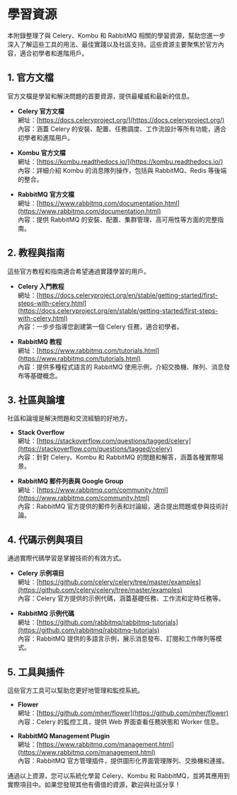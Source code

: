 # 學習資源

本附錄整理了與 Celery、Kombu 和 RabbitMQ 相關的學習資源，幫助您進一步深入了解這些工具的用法、最佳實踐以及社區支持。這些資源主要聚焦於官方內容，適合初學者和進階用戶。

## 1. 官方文檔

官方文檔是學習和解決問題的首要資源，提供最權威和最新的信息。

- **Celery 官方文檔**  
  網址：[https://docs.celeryproject.org/](https://docs.celeryproject.org/)  
  內容：涵蓋 Celery 的安裝、配置、任務調度、工作流設計等所有功能，適合初學者和進階用戶。

- **Kombu 官方文檔**  
  網址：[https://kombu.readthedocs.io/](https://kombu.readthedocs.io/)  
  內容：詳細介紹 Kombu 的消息隊列操作，包括與 RabbitMQ、Redis 等後端的整合。

- **RabbitMQ 官方文檔**  
  網址：[https://www.rabbitmq.com/documentation.html](https://www.rabbitmq.com/documentation.html)  
  內容：提供 RabbitMQ 的安裝、配置、集群管理、高可用性等方面的完整指南。

## 2. 教程與指南

這些官方教程和指南適合希望通過實踐學習的用戶。

- **Celery 入門教程**  
  網址：[https://docs.celeryproject.org/en/stable/getting-started/first-steps-with-celery.html](https://docs.celeryproject.org/en/stable/getting-started/first-steps-with-celery.html)  
  內容：一步步指導您創建第一個 Celery 任務，適合初學者。

- **RabbitMQ 教程**  
  網址：[https://www.rabbitmq.com/tutorials.html](https://www.rabbitmq.com/tutorials.html)  
  內容：提供多種程式語言的 RabbitMQ 使用示例，介紹交換機、隊列、消息發布等基礎概念。

## 3. 社區與論壇

社區和論壇是解決問題和交流經驗的好地方。

- **Stack Overflow**  
  網址：[https://stackoverflow.com/questions/tagged/celery](https://stackoverflow.com/questions/tagged/celery)  
  內容：針對 Celery、Kombu 和 RabbitMQ 的問題和解答，涵蓋各種實際場景。

- **RabbitMQ 郵件列表與 Google Group**  
  網址：[https://www.rabbitmq.com/community.html](https://www.rabbitmq.com/community.html)  
  內容：RabbitMQ 官方提供的郵件列表和討論組，適合提出問題或參與技術討論。

## 4. 代碼示例與項目

通過實際代碼學習是掌握技術的有效方式。

- **Celery 示例項目**  
  網址：[https://github.com/celery/celery/tree/master/examples](https://github.com/celery/celery/tree/master/examples)  
  內容：Celery 官方提供的示例代碼，涵蓋基礎任務、工作流和定時任務等。

- **RabbitMQ 示例代碼**  
  網址：[https://github.com/rabbitmq/rabbitmq-tutorials](https://github.com/rabbitmq/rabbitmq-tutorials)  
  內容：RabbitMQ 提供的多語言示例，展示消息發布、訂閱和工作隊列等模式。

## 5. 工具與插件

這些官方工具可以幫助您更好地管理和監控系統。

- **Flower**  
  網址：[https://github.com/mher/flower](https://github.com/mher/flower)  
  內容：Celery 的監控工具，提供 Web 界面查看任務狀態和 Worker 信息。

- **RabbitMQ Management Plugin**  
  網址：[https://www.rabbitmq.com/management.html](https://www.rabbitmq.com/management.html)  
  內容：RabbitMQ 官方管理插件，提供圖形化界面管理隊列、交換機和連接。

通過以上資源，您可以系統化學習 Celery、Kombu 和 RabbitMQ，並將其應用到實際項目中。如果您發現其他有價值的資源，歡迎與社區分享！
